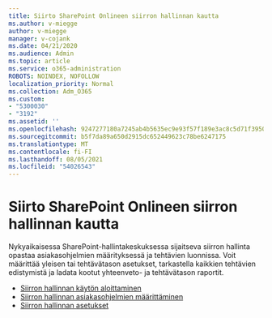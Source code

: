 ```yaml
---
title: Siirto SharePoint Onlineen siirron hallinnan kautta
ms.author: v-miegge
author: v-miegge
manager: v-cojank
ms.date: 04/21/2020
ms.audience: Admin
ms.topic: article
ms.service: o365-administration
ROBOTS: NOINDEX, NOFOLLOW
localization_priority: Normal
ms.collection: Adm_O365
ms.custom:
- "5300030"
- "3192"
ms.assetid: ''
ms.openlocfilehash: 9247277180a7245ab4b5635ec9e93f57f189e3ac8c5d71f39505616ff4cf0603
ms.sourcegitcommit: b5f7da89a650d2915dc652449623c78be6247175
ms.translationtype: MT
ms.contentlocale: fi-FI
ms.lasthandoff: 08/05/2021
ms.locfileid: "54026543"
---
```

# <a name="migrating-to-sharepoint-online-via-migration-manager"></a>Siirto SharePoint Onlineen siirron hallinnan kautta

Nykyaikaisessa SharePoint-hallintakeskuksessa sijaitseva siirron hallinta opastaa asiakasohjelmien määrityksessä ja tehtävien luonnissa. Voit määrittää yleisen tai tehtävätason asetukset, tarkastella kaikkien tehtävien edistymistä ja ladata kootut yhteenveto- ja tehtävätason raportit.

* [Siirron hallinnan käytön aloittaminen](https://docs.microsoft.com/sharepointmigration/mm-get-started)
* [Siirron hallinnan asiakasohjelmien määrittäminen](https://docs.microsoft.com/sharepointmigration/mm-setup-clients)
* [Siirron hallinnan asetukset](https://docs.microsoft.com/sharepointmigration/mm-settings)